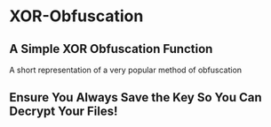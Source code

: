# **XOR-Obfuscation**

## A Simple XOR Obfuscation Function

A short representation of a very popular method of obfuscation

## Ensure You Always Save the Key So You Can Decrypt Your Files!
